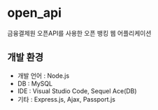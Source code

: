 # open_api
금융결제원 오픈API를 사용한 오픈 뱅킹 웹 어플리케이션

## 개발 환경

- 개발 언어 : Node.js
- DB : MySQL
- IDE : Visual Studio Code, Sequel Ace(DB)
- 기타 : Express.js, Ajax, Passport.js
